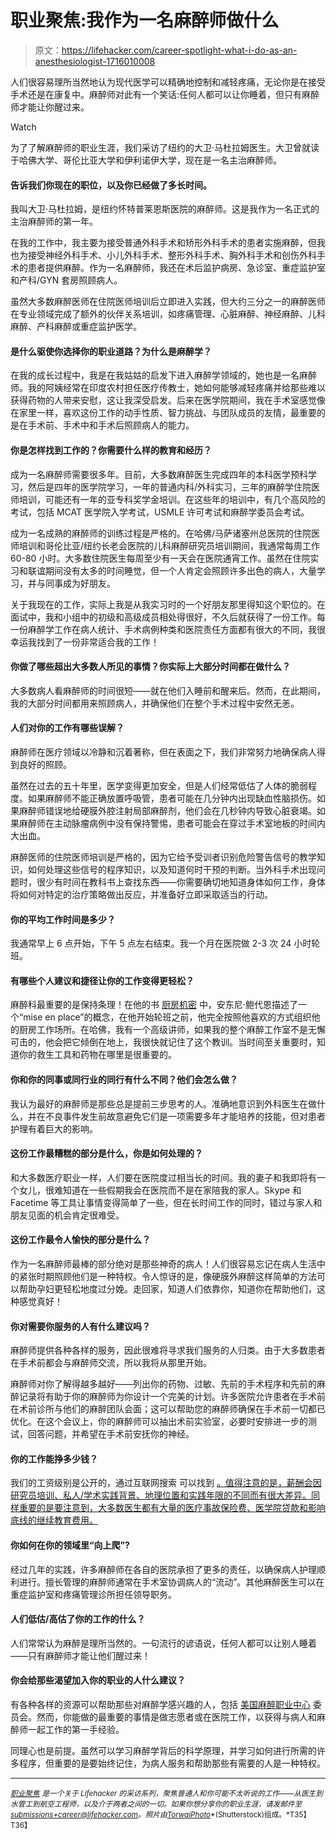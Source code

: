 # 职业聚焦:我作为一名麻醉师做什么

> 原文：<https://lifehacker.com/career-spotlight-what-i-do-as-an-anesthesiologist-1716010008>

人们很容易理所当然地认为现代医学可以精确地控制和减轻疼痛，无论你是在接受手术还是在康复中。麻醉师对此有一个笑话:任何人都可以让你睡着，但只有麻醉师才能让你醒过来。

Watch

为了了解麻醉师的职业生涯，我们采访了纽约的大卫·马杜拉姆医生。大卫曾就读于哈佛大学、哥伦比亚大学和伊利诺伊大学，现在是一名主治麻醉师。

#### 告诉我们你现在的职位，以及你已经做了多长时间。

我叫大卫·马杜拉姆，是纽约怀特普莱恩斯医院的麻醉师。这是我作为一名正式的主治麻醉师的第一年。

在我的工作中，我主要为接受普通外科手术和矫形外科手术的患者实施麻醉，但我也为接受神经外科手术、小儿外科手术、整形外科手术、胸外科手术和创伤外科手术的患者提供麻醉。作为一名麻醉师，我还在术后监护病房、急诊室、重症监护室和产科/GYN 套房照顾病人。

虽然大多数麻醉医师在住院医师培训后立即进入实践，但大约三分之一的麻醉医师在专业领域完成了额外的伙伴关系培训，如疼痛管理、心脏麻醉、神经麻醉、儿科麻醉、产科麻醉或重症监护医学。

#### 是什么驱使你选择你的职业道路？为什么是麻醉学？

在我的成长过程中，我是在我姑姑的启发下进入麻醉学领域的，她也是一名麻醉师。我的阿姨经常在印度农村担任医疗传教士，她如何能够减轻疼痛并给那些难以获得药物的人带来安慰，这让我深受启发。后来在医学院期间，我在手术室感觉像在家里一样，喜欢这份工作的动手性质、智力挑战、与团队成员的友情，最重要的是在手术前、手术中和手术后照顾病人的能力。

#### 你是怎样找到工作的？你需要什么样的教育和经历？

成为一名麻醉师需要很多年。目前，大多数麻醉医生完成四年的本科医学预科学习，然后是四年的医学院学习，一年的普通内科/外科实习，三年的麻醉学住院医师培训，可能还有一年的亚专科奖学金培训。在这些年的培训中，有几个高风险的考试，包括 MCAT 医学院入学考试，USMLE 许可考试和麻醉学委员会考试。

成为一名成熟的麻醉师的训练过程是严格的。在哈佛/马萨诸塞州总医院的住院医师培训和哥伦比亚/纽约长老会医院的儿科麻醉研究员培训期间，我通常每周工作 60-80 小时。大多数住院医生每周至少有一天会在医院通宵工作。虽然在住院实习和联谊期间没有太多的时间睡觉，但一个人肯定会照顾许多出色的病人，大量学习，并与同事成为好朋友。

关于我现在的工作，实际上我是从我实习时的一个好朋友那里得知这个职位的。在面试中，我和小组中的初级和高级成员相处得很好，不久后就获得了一份工作。每一份麻醉学工作在病人统计、手术病例种类和医院责任方面都有很大的不同，我很幸运我找到了一份非常适合我的工作！

#### 你做了哪些超出大多数人所见的事情？你实际上大部分时间都在做什么？

大多数病人看麻醉师的时间很短——就在他们入睡前和醒来后。然而，在此期间，我的大部分时间都用来照顾病人，并确保他们在整个手术过程中安然无恙。

#### 人们对你的工作有哪些误解？

麻醉师在医疗领域以冷静和沉着著称，但在表面之下，我们非常努力地确保病人得到良好的照顾。

虽然在过去的五十年里，医学变得更加安全，但是人们经常低估了人体的脆弱程度。如果麻醉师不能正确放置呼吸管，患者可能在几分钟内出现缺血性脑损伤。如果麻醉师错误地给硬膜外腔注射局部麻醉剂，他们会在几秒钟内导致心脏衰竭。如果麻醉师在主动脉瘤病例中没有保持警惕，患者可能会在穿过手术室地板的时间内大出血。

麻醉医师的住院医师培训是严格的，因为它给予受训者识别危险警告信号的教学知识，如何处理这些信号的程序知识，以及知道何时干预的判断。当外科手术出现问题时，很少有时间在教科书上查找东西——你需要确切地知道身体如何工作，身体将如何对特定的治疗策略做出反应，并准备好立即采取适当的行动。

#### 你的平均工作时间是多少？

我通常早上 6 点开始，下午 5 点左右结束。我一个月在医院做 2-3 次 24 小时轮班。

#### 有哪些个人建议和捷径让你的工作变得更轻松？

麻醉科最重要的是保持条理！在他的书 [厨房机密](http://www.amazon.com/Kitchen-Confidential-Updated-Edition-Adventures/dp/0060899220?asc_campaign=InlineText&asc_refurl=https://lifehacker.com/career-spotlight-what-i-do-as-an-anesthesiologist-1716010008&asc_source=&tag=kinjalifehackerlink-20) 中，安东尼·鲍代恩描述了一个“mise en place”的概念，在他开始轮班之前，他完全按照他喜欢的方式组织他的厨房工作场所。在哈佛，我有一个高级讲师，如果我的整个麻醉工作室不是无懈可击的，他会把它倾倒在地上，我很快就记住了这个教训。当时间至关重要时，知道你的救生工具和药物在哪里是很重要的。

#### 你和你的同事或同行业的同行有什么不同？他们会怎么做？

我认为最好的麻醉师是那些总是提前三步思考的人。准确地意识到外科医生在做什么，并在不良事件发生前故意避免它们是一项需要多年才能培养的技能，但对患者护理有着巨大的影响。

#### 这份工作最糟糕的部分是什么，你是如何处理的？

和大多数医疗职业一样，人们要在医院度过相当长的时间。我的妻子和我即将有一个女儿，很难知道在一些假期我会在医院而不是在家陪我的家人。Skype 和 Facetime 等工具让事情变得简单了一些，但在长时间工作的同时，错过与家人和朋友见面的机会肯定很难受。

#### 这份工作最令人愉快的部分是什么？

作为一名麻醉师最棒的部分绝对是那些神奇的病人！人们很容易忘记在病人生活中的紧张时期照顾他们是一种特权。令人惊讶的是，像硬膜外麻醉这样简单的方法可以帮助孕妇更轻松地度过分娩。走回家，知道人们依靠你，知道你在帮助他们，这种感觉真好！

#### 你对需要你服务的人有什么建议吗？

麻醉师提供各种各样的服务，因此很难将寻求我们服务的人归类。由于大多数患者在手术前都会与麻醉师交流，所以我将从那里开始。

麻醉师对你了解得越多越好——列出你的药物、过敏、先前的手术程序和先前的麻醉记录将有助于你的麻醉师为你设计一个完美的计划。许多医院允许患者在手术前在术前诊所与他们的麻醉团队会面；这可以帮助您的麻醉师确保在手术前一切都已优化。在这个会议上，你的麻醉师可以抽出术前实验室，必要时安排进一步的测试，回答问题，并希望在手术前安抚你的神经。

#### 你的工作能挣多少钱？

我们的工资级别是公开的，通过互联网搜索 可以找到 [。值得注意的是，薪酬会因研究员培训、私人/学术实践背景、地理位置和实践年限的不同而有很大差异。同样重要的是要注意到，大多数医生都有大量的医疗事故保险费、医学院贷款和影响底线的继续教育费用。](http://www.wikiprofessional.org/Anesthesiologist_Salary)

#### 你如何在你的领域里“向上爬”?

经过几年的实践，许多麻醉师在各自的医院承担了更多的责任，以确保病人护理顺利进行。擅长管理的麻醉师通常在手术室协调病人的“流动”。其他麻醉医生可以在重症监护室和疼痛管理诊所担任领导职务。

#### 人们低估/高估了你的工作的什么？

人们常常认为麻醉是理所当然的。一句流行的谚语说，任何人都可以让别人睡着——只有麻醉师才能让他们醒过来！

#### 你会给那些渴望加入你的职业的人什么建议？

有各种各样的资源可以帮助那些对麻醉学感兴趣的人，包括 [美国麻醉职业中心](http://www.asahq.org/resources/career-resources/anesthesia-as-a-career/how-to-prepare-for-a-career-in-anesthesiology) 委员会。然而，你能做的最重要的事情是做志愿者或在医院工作，以获得与病人和麻醉师一起工作的第一手经验。

同理心也是前提。虽然可以学习麻醉学背后的科学原理，并学习如何进行所需的许多程序，但重要的是要始终记住，为病人服务和帮助那些有需要的人是一种特权。

* * *

[<small>*职业聚焦*</small>](http://lifehacker.com/tag/career-spotlight) <small>*是一个关于 Lifehacker 的采访系列，聚焦普通人和你可能不太听说的工作——从医生到水管工到航空工程师，以及介于两者之间的一切。如果你想分享你的职业生涯，请发邮件至*</small>[<small>*submissions+career@lifehacker.com*</small>](mailto:submissions+career@lifehacker.com)<small>*。照片由*</small>[<small>*TorwaiPhoto*</small>](http://www.shutterstock.com/pic-225076132/stock-photo-doctors-were-anesthetized-women-who-are-surgical-patients-and-the-doctor-put-a-mask.html?src=VcCEypyBPCQKViSURr4mMw-1-0)<small>*(Shutterstock)组成。*T35】T36】</small>